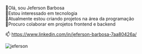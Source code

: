 👋Olá, sou Jeferson Barbosa<br>
👀Estou interessado em tecnologia<br>
🌱Atualmente estou criando projetos na área da programação<br>
💞️Procuro colaborar em projetos frontend e backend<p>
  
📫 https://www.linkedin.com/in/jeferson-barbosa-7aa80426a/
  
  ![jeferson](https://github-readme-stats.vercel.app/api?username=jeffcolyn&show_icons=true&theme=radical)
  
  
